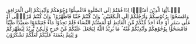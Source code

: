 يٰۤـاَيُّهَا الَّذِيْنَ اٰمَنُوْۤا اِذَا قُمْتُمْ اِلَى الصَّلٰوةِ فَاغْسِلُوْا وُجُوْهَكُمْ وَاَيْدِيَكُمْ اِلَى الْمَرَافِقِ وَامْسَحُوْا بِرُءُوْسِكُمْ وَاَرْجُلَكُمْ اِلَى الْـكَعْبَيْنِ   ؕ  وَاِنْ كُنْتُمْ جُنُبًا فَاطَّهَّرُوْا   ؕ  وَاِنْ كُنْتُمْ مَّرْضٰۤى اَوْ عَلٰى سَفَرٍ اَوْ جَآءَ اَحَدٌ مِّنْكُمْ مِّنَ الْغَآئِطِ اَوْ لٰمَسْتُمُ النِّسَآءَ فَلَمْ تَجِدُوْا مَآءً فَتَيَمَّمُوْا صَعِيْدًا طَيِّبًا فَامْسَحُوْا بِوُجُوْهِكُمْ وَاَيْدِيْكُمْ مِّنْهُ   ؕ  مَا يُرِيْدُ اللّٰهُ لِيَجْعَلَ عَلَيْكُمْ مِّنْ حَرَجٍ وَّلٰـكِنْ يُّرِيْدُ لِيُطَهِّرَكُمْ وَ لِيُتِمَّ نِعْمَتَهٗ عَلَيْكُمْ لَعَلَّكُمْ تَشْكُرُوْنَ